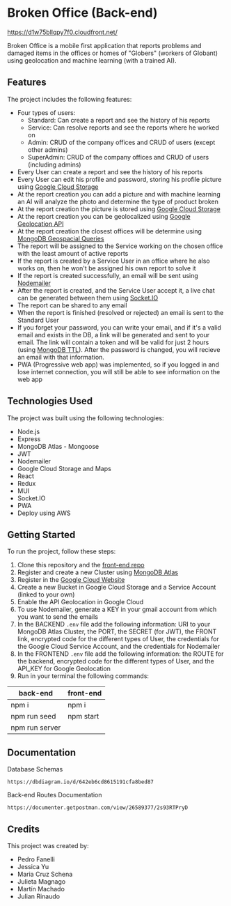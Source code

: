# Broken Office (Back-end) 
https://d1w75bllqpy7f0.cloudfront.net/

Broken Office is a mobile first application that reports problems and damaged items in the offices or homes of "Globers" (workers of Globant) using geolocation and machine learning (with a trained AI).

## Features

The project includes the following features:

- Four types of users: 
  - Standard: Can create a report and see the history of his reports
  - Service: Can resolve reports and see the reports where he worked on
  - Admin: CRUD of the company offices and CRUD of users (except other admins)
  - SuperAdmin: CRUD of the company offices and CRUD of users (including admins)
- Every User can create a report and see the history of his reports
- Every User can edit his profile and password, storing his profile picture using [Google Cloud Storage](https://cloud.google.com/storage) 
- At the report creation you can add a picture and with machine learning an AI will analyze the photo and determine the type of product broken
- At the report creation the picture is stored using [Google Cloud Storage](https://cloud.google.com/storage) 
- At the report creation you can be geolocalized using [Google Geolocation API](https://developers.google.com/maps/documentation/geolocation/overview?hl=en)
- At the report creation the closest offices will be determine using [MongoDB Geospacial Queries](https://www.mongodb.com/docs/manual/geospatial-queries/)
- The report will be assigned to the Service working on the chosen office with the least amount of active reports
- If the report is created by a Service User in an office where he also works on, then he won't be assigned his own report to solve it
- If the report is created successfully, an email will be sent using [Nodemailer](https://nodemailer.com/about/)
- After the report is created, and the Service User accept it, a live chat can be generated between them using [Socket.IO](https://socket.io/)
- The report can be shared to any email
- When the report is finished (resolved or rejected) an email is sent to the Standard User
- If you forget your password, you can write your email, and if it's a valid email and exists in the DB, a link will be generated and sent to your email. The link will contain a token and will be valid for just 2 hours (using [MongoDB TTL](https://www.mongodb.com/docs/manual/tutorial/expire-data/)). After the password is changed, you will recieve an email with that information. 
- PWA (Progressive web app) was implemented, so if you logged in and lose internet connection, you will still be able to see information on the web app

## Technologies Used

The project was built using the following technologies:

- Node.js
- Express
- MongoDB Atlas - Mongoose
- JWT
- Nodemailer
- Google Cloud Storage and Maps
- React 
- Redux
- MUI
- Socket.IO
- PWA
- Deploy using AWS 

## Getting Started

To run the project, follow these steps:

1. Clone this repository and the [front-end repo](https://github.com/pedrofanelli/BrokenOffice-front)
2. Register and create a new Cluster using [MongoDB Atlas](https://www.mongodb.com/atlas/database)
3. Register in the [Google Cloud Website](https://cloud.google.com/)
4. Create a new Bucket in Google Cloud Storage and a Service Account (linked to your own)
5. Enable the API Geolocation in Google Cloud
6. To use Nodemailer, generate a KEY in your gmail account from which you want to send the emails
7. In the BACKEND `.env` file add the following information: URI to your MongoDB Atlas Cluster, the PORT, the SECRET (for JWT), the FRONT link, encrypted code for the different types of User, the credentials for the Google Cloud Service Account, and the credentials for Nodemailer 
8. In the FRONTEND `.env` file add the following information: the ROUTE for the backend, encrypted code for the different types of User, and the API_KEY for Google Geolocation 
9. Run in your terminal the following commands:

back-end | front-end
--------|---------
npm i   | npm i
npm run seed | npm start
npm run server   | 

## Documentation

Database Schemas
```
https://dbdiagram.io/d/642eb6cd8615191cfa8bed87
```

Back-end Routes Documentation
```
https://documenter.getpostman.com/view/26589377/2s93RTPryD
```
## Credits

This project was created by:

* Pedro Fanelli
* Jessica Yu
* Maria Cruz Schena
* Julieta Magnago
* Martín Machado
* Julian Rinaudo

